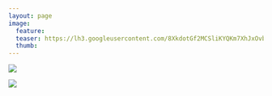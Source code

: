 ```yaml
---
layout: page
image:
  feature:
  teaser: https://lh3.googleusercontent.com/8XkdotGf2MCSliKYQKm7XhJxOvbEAPufbXUCIipnDng=w245
  thumb:
---
```


![](https://lh3.googleusercontent.com/5RlXHUlARRziJK06r-LCFHAiyWZJzr0oJNdWZtpYr4Y=w800)

![](https://lh3.googleusercontent.com/P_WbYu64qdMFHYAtbQL_XBVcNBjORw5AFtSuYELashY=w800)
